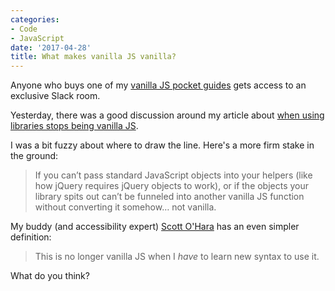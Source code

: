 ```yaml
---
categories:
- Code
- JavaScript
date: '2017-04-28'
title: What makes vanilla JS vanilla?
---
```


Anyone who buys one of my [vanilla JS pocket guides](https://gomakethings.com/guides/) gets access to an exclusive Slack room.

Yesterday, there was a good discussion around my article about [when using libraries stops being vanilla JS](https://gomakethings.com/when-does-using-libraries-stop-being-vanilla-js/).

I was a bit fuzzy about where to draw the line. Here's a more firm stake in the ground:

> If you can’t pass standard JavaScript objects into your helpers (like how jQuery requires jQuery objects to work), or if the objects your library spits out can’t be funneled into another vanilla JS function without converting it somehow… not vanilla.

My buddy (and accessibility expert) [Scott O'Hara](http://www.scottohara.me/) has an even simpler definition:

> This is no longer vanilla JS when I *have* to learn new syntax to use it.

What do you think?